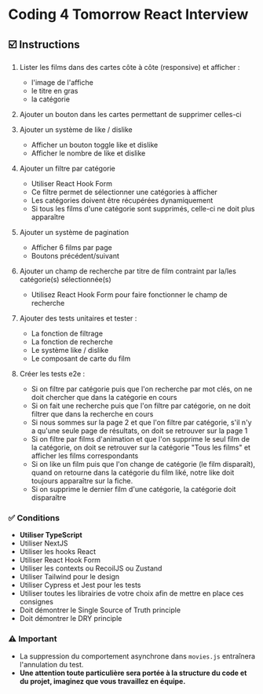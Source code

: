 # Coding 4 Tomorrow React Interview

## ☑️ Instructions
1. Lister les films dans des cartes côte à côte (responsive) et afficher :
    - l'image de l'affiche
    - le titre en gras
    - la catégorie
  
2. Ajouter un bouton dans les cartes permettant de supprimer celles-ci

3. Ajouter un système de like / dislike
    - Afficher un bouton toggle like et dislike
    - Afficher le nombre de like et dislike

4. Ajouter un filtre par catégorie
    - Utiliser React Hook Form
    - Ce filtre permet de sélectionner une catégories à afficher
    - Les catégories doivent être récupérées dynamiquement
    - Si tous les films d'une catégorie sont supprimés, celle-ci ne doit plus apparaître

5. Ajouter un système de pagination
    - Afficher 6 films par page
    - Boutons précédent/suivant

6. Ajouter un champ de recherche par titre de film contraint par la/les catégorie(s) sélectionnée(s)
    - Utilisez React Hook Form pour faire fonctionner le champ de recherche

7. Ajouter des tests unitaires et tester :
    - La fonction de filtrage
    - La fonction de recherche
    - Le système like / dislike
    - Le composant de carte du film

8. Créer les tests e2e :
    - Si on filtre par catégorie puis que l'on recherche par mot clés, on ne doit chercher que dans la catégorie en cours
    - Si on fait une recherche puis que l'on filtre par catégorie, on ne doit filtrer que dans la recherche en cours
    - Si nous sommes sur la page 2 et que l'on filtre par catégorie, s'il n'y a qu'une seule page de résultats, on doit se retrouver sur la page 1
    - Si on filtre par films d'animation et que l'on supprime le seul film de la catégorie, on doit se retrouver sur la catégorie "Tous les films" et afficher les films correspondants
    - Si on like un film puis que l'on change de catégorie (le film disparaît), quand on retourne dans la catégorie du film liké, notre like doit toujours apparaître sur la fiche.
    - Si on supprime le dernier film d'une catégorie, la catégorie doit disparaître

### ✅ Conditions
- **Utiliser TypeScript**
- Utiliser NextJS
- Utiliser les hooks React
- Utiliser React Hook Form
- Utiliser les contexts ou RecoilJS ou Zustand
- Utiliser Tailwind pour le design
- Utiliser Cypress et Jest pour les tests
- Utiliser toutes les librairies de votre choix afin de mettre en place ces consignes
- Doit démontrer le Single Source of Truth principle
- Doit démontrer le DRY principle

### ⚠️ Important
- La suppression du comportement asynchrone dans `movies.js` entraînera l'annulation du test.
- **Une attention toute particulière sera portée à la structure du code et du projet, imaginez que vous travaillez en équipe.**
